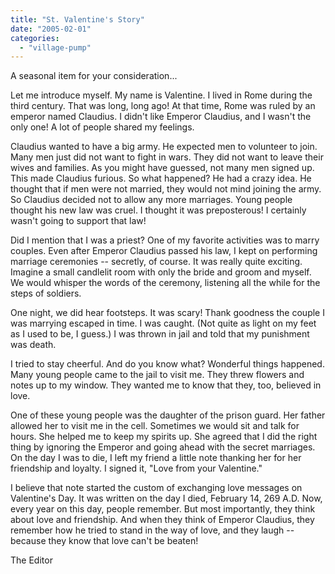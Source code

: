 ```yaml
---
title: "St. Valentine's Story"
date: "2005-02-01"
categories: 
  - "village-pump"
---
```


A seasonal item for your consideration...

Let me introduce myself. My name is Valentine. I lived in Rome during the third century. That was long, long ago! At that time, Rome was ruled by an emperor named Claudius. I didn't like Emperor Claudius, and I wasn't the only one! A lot of people shared my feelings.

Claudius wanted to have a big army. He expected men to volunteer to join. Many men just did not want to fight in wars. They did not want to leave their wives and families. As you might have guessed, not many men signed up. This made Claudius furious. So what happened? He had a crazy idea. He thought that if men were not married, they would not mind joining the army. So Claudius decided not to allow any more marriages. Young people thought his new law was cruel. I thought it was preposterous! I certainly wasn't going to support that law!

Did I mention that I was a priest? One of my favorite activities was to marry couples. Even after Emperor Claudius passed his law, I kept on performing marriage ceremonies -- secretly, of course. It was really quite exciting. Imagine a small candlelit room with only the bride and groom and myself. We would whisper the words of the ceremony, listening all the while for the steps of soldiers.

One night, we did hear footsteps. It was scary! Thank goodness the couple I was marrying escaped in time. I was caught. (Not quite as light on my feet as I used to be, I guess.) I was thrown in jail and told that my punishment was death.

I tried to stay cheerful. And do you know what? Wonderful things happened. Many young people came to the jail to visit me. They threw flowers and notes up to my window. They wanted me to know that they, too, believed in love.

One of these young people was the daughter of the prison guard. Her father allowed her to visit me in the cell. Sometimes we would sit and talk for hours. She helped me to keep my spirits up. She agreed that I did the right thing by ignoring the Emperor and going ahead with the secret marriages. On the day I was to die, I left my friend a little note thanking her for her friendship and loyalty. I signed it, "Love from your Valentine."

I believe that note started the custom of exchanging love messages on Valentine's Day. It was written on the day I died, February 14, 269 A.D. Now, every year on this day, people remember. But most importantly, they think about love and friendship. And when they think of Emperor Claudius, they remember how he tried to stand in the way of love, and they laugh -- because they know that love can't be beaten!

The Editor
